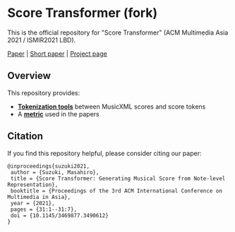 # Score Transformer (fork)

This is the official repository for "Score Transformer" (ACM Multimedia Asia 2021 / ISMIR2021 LBD).

[Paper](https://arxiv.org/abs/2112.00355) | [Short paper](https://archives.ismir.net/ismir2021/latebreaking/000032.pdf) | [Project page](https://score-transformer.github.io/)

<!--
- [Score Transformer: Generating Musical Scores from Note-level Representation](https://arxiv.org/abs/2112.00355) (ACM Multimedia Asia 2021)
- [Score Transformer: Transcribing Quantized MIDI into Comprehensive Musical Score](https://archives.ismir.net/ismir2021/latebreaking/000032.pdf) (ISMIR2021 LBD)

Project page: https://score-transformer.github.io/
-->

## Overview

This repository provides:
- [**Tokenization tools**](tokenization_tools) between MusicXML scores and score tokens
- A [**metric**](metric) used in the papers

## Citation
If you find this repository helpful, please consider citing our paper:
```
@inproceedings{suzuki2021,
 author = {Suzuki, Masahiro},
 title = {Score Transformer: Generating Musical Score from Note-level Representation},
 booktitle = {Proceedings of the 3rd ACM International Conference on Multimedia in Asia},
 year = {2021},
 pages = {31:1--31:7},
 doi = {10.1145/3469877.3490612}
}
```
